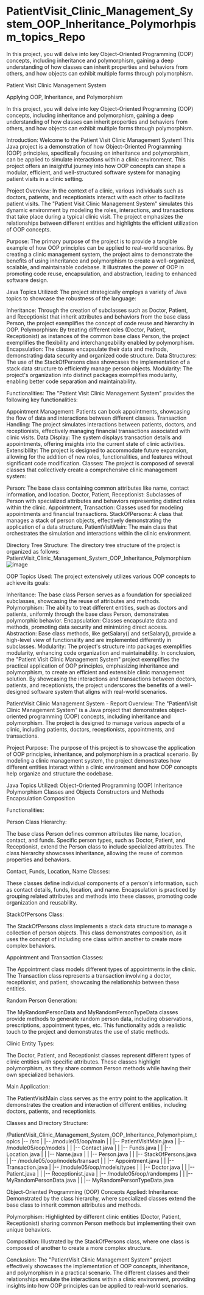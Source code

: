 # PatientVisit_Clinic_Management_System_OOP_Inheritance_Polymorhpism_topics_Repo
 In this project, you will delve into key Object-Oriented Programming (OOP) concepts, including inheritance and polymorphism, gaining a deep understanding of how classes can inherit properties and behaviors from others, and how objects can exhibit multiple forms through polymorphism. 



Patient Visit Clinic Management System

Applying OOP, Inheritance, and Polymorphism

 In this project, you will delve into key Object-Oriented Programming (OOP) concepts, including inheritance and polymorphism, gaining a deep understanding of how classes can inherit properties and behaviors from others, and how objects can exhibit multiple forms through polymorphism. 

Introduction:
Welcome to the Patient Visit Clinic Management System! This Java project is a demonstration of how Object-Oriented Programming (OOP) principles, specifically focusing on inheritance and polymorphism, can be applied to simulate interactions within a clinic environment. This project offers an insightful journey into how OOP concepts can shape a modular, efficient, and well-structured software system for managing patient visits in a clinic setting.
 

Project Overview:
In the context of a clinic, various individuals such as doctors, patients, and receptionists interact with each other to facilitate patient visits. The "Patient Visit Clinic Management System" simulates this dynamic environment by modeling the roles, interactions, and transactions that take place during a typical clinic visit. The project emphasizes the relationships between different entities and highlights the efficient utilization of OOP concepts.

Purpose:
The primary purpose of the project is to provide a tangible example of how OOP principles can be applied to real-world scenarios. By creating a clinic management system, the project aims to demonstrate the benefits of using inheritance and polymorphism to create a well-organized, scalable, and maintainable codebase. It illustrates the power of OOP in promoting code reuse, encapsulation, and abstraction, leading to enhanced software design.

Java Topics Utilized:
The project strategically employs a variety of Java topics to showcase the robustness of the language:

Inheritance: Through the creation of subclasses such as Doctor, Patient, and Receptionist that inherit attributes and behaviors from the base class Person, the project exemplifies the concept of code reuse and hierarchy in OOP.
Polymorphism: By treating different roles (Doctor, Patient, Receptionist) as instances of the common base class Person, the project exemplifies the flexibility and interchangeability enabled by polymorphism.
Encapsulation: The classes encapsulate their data and methods, demonstrating data security and organized code structure.
Data Structures: The use of the StackOfPersons class showcases the implementation of a stack data structure to efficiently manage person objects.
Modularity: The project's organization into distinct packages exemplifies modularity, enabling better code separation and maintainability.

Functionalities:
The "Patient Visit Clinic Management System" provides the following key functionalities:

Appointment Management: Patients can book appointments, showcasing the flow of data and interactions between different classes.
Transaction Handling: The project simulates interactions between patients, doctors, and receptionists, effectively managing financial transactions associated with clinic visits.
Data Display: The system displays transaction details and appointments, offering insights into the current state of clinic activities.
Extensibility: The project is designed to accommodate future expansion, allowing for the addition of new roles, functionalities, and features without significant code modification.
Classes:
The project is composed of several classes that collectively create a comprehensive clinic management system:

Person: The base class containing common attributes like name, contact information, and location.
Doctor, Patient, Receptionist: Subclasses of Person with specialized attributes and behaviors representing distinct roles within the clinic.
Appointment, Transaction: Classes used for modeling appointments and financial transactions.
StackOfPersons: A class that manages a stack of person objects, effectively demonstrating the application of a data structure.
PatientVisitMain: The main class that orchestrates the simulation and interactions within the clinic environment.

Directory Tree Structure:
The directory tree structure of the project is organized as follows: 
PatientVisit_Clinic_Management_System_OOP_Inheritance_Polymorphism
![image](https://github.com/iotbands1train/PatientVisit_Clinic_Management_System_OOP_Inheritance_Polymorhpism_topics_Repo/assets/137959267/1e47136a-9704-4f42-ad7a-2d0509dc8703)




OOP Topics Used:
The project extensively utilizes various OOP concepts to achieve its goals:

Inheritance: The base class Person serves as a foundation for specialized subclasses, showcasing the reuse of attributes and methods.
Polymorphism: The ability to treat different entities, such as doctors and patients, uniformly through the base class Person, demonstrates polymorphic behavior.
Encapsulation: Classes encapsulate data and methods, promoting data security and minimizing direct access.
Abstraction: Base class methods, like getSalary() and setSalary(), provide a high-level view of functionality and are implemented differently in subclasses.
Modularity: The project's structure into packages exemplifies modularity, enhancing code organization and maintainability.
In conclusion, the "Patient Visit Clinic Management System" project exemplifies the practical application of OOP principles, emphasizing inheritance and polymorphism, to create an efficient and extensible clinic management solution. By showcasing the interactions and transactions between doctors, patients, and receptionists, the project underscores the benefits of a well-designed software system that aligns with real-world scenarios.



PatientVisit Clinic Management System - Report
Overview:
The "PatientVisit Clinic Management System" is a Java project that demonstrates object-oriented programming (OOP) concepts, including inheritance and polymorphism. The project is designed to manage various aspects of a clinic, including patients, doctors, receptionists, appointments, and transactions.

Project Purpose:
The purpose of this project is to showcase the application of OOP principles, inheritance, and polymorphism in a practical scenario. By modeling a clinic management system, the project demonstrates how different entities interact within a clinic environment and how OOP concepts help organize and structure the codebase.

Java Topics Utilized:
Object-Oriented Programming (OOP)
Inheritance
Polymorphism
Classes and Objects
Constructors and Methods
Encapsulation
Composition

Functionalities:

Person Class Hierarchy:

The base class Person defines common attributes like name, location, contact, and funds.
Specific person types, such as Doctor, Patient, and Receptionist, extend the Person class to include specialized attributes.
The class hierarchy showcases inheritance, allowing the reuse of common properties and behaviors.

Contact, Funds, Location, Name Classes:

These classes define individual components of a person's information, such as contact details, funds, location, and name.
Encapsulation is practiced by grouping related attributes and methods into these classes, promoting code organization and reusability.

StackOfPersons Class:

The StackOfPersons class implements a stack data structure to manage a collection of person objects.
This class demonstrates composition, as it uses the concept of including one class within another to create more complex behaviors.

Appointment and Transaction Classes:

The Appointment class models different types of appointments in the clinic.
The Transaction class represents a transaction involving a doctor, receptionist, and patient, showcasing the relationship between these entities.

Random Person Generation:

The MyRandomPersonData and MyRandomPersonTypeData classes provide methods to generate random person data, including observations, prescriptions, appointment types, etc.
This functionality adds a realistic touch to the project and demonstrates the use of static methods.

Clinic Entity Types:

The Doctor, Patient, and Receptionist classes represent different types of clinic entities with specific attributes.
These classes highlight polymorphism, as they share common Person methods while having their own specialized behaviors.

Main Application:

The PatientVisitMain class serves as the entry point to the application.
It demonstrates the creation and interaction of different entities, including doctors, patients, and receptionists.

Classes and Directory Structure:

/PatientVisit_Clinic_Management_System_OOP_Inheritance_Polymorhpism_topics
|-- /src
|   |-- /module05/oop/main
|   |   |-- PatientVisitMain.java
|   |-- /module05/oop/models
|   |   |-- Contact.java
|   |   |-- Funds.java
|   |   |-- Location.java
|   |   |-- Name.java
|   |   |-- Person.java
|   |   |-- StackOfPersons.java
|   |-- /module05/oop/models/transact
|   |   |-- Appointment.java
|   |   |-- Transaction.java
|   |-- /module05/oop/models/types
|   |   |-- Doctor.java
|   |   |-- Patient.java
|   |   |-- Receptionist.java
|   |-- /module05/oop/randompms
|   |   |-- MyRandomPersonData.java
|   |   |-- MyRandomPersonTypeData.java

Object-Oriented Programming (OOP) Concepts Applied:
Inheritance: Demonstrated by the class hierarchy, where specialized classes extend the base class to inherit common attributes and methods.

Polymorphism: 
Highlighted by different clinic entities (Doctor, Patient, Receptionist) sharing common Person methods but implementing their own unique behaviors.

Composition: 
Illustrated by the StackOfPersons class, where one class is composed of another to create a more complex structure.

Conclusion:
The "PatientVisit Clinic Management System" project effectively showcases the implementation of OOP concepts, inheritance, and polymorphism in a practical scenario. The different classes and their relationships emulate the interactions within a clinic environment, providing insights into how OOP principles can be applied to real-world scenarios.
